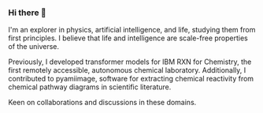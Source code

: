 ### Hi there 👋

I'm an explorer in physics, artificial intelligence, and life, studying them from first principles. I believe that life and intelligence are scale-free properties of the universe.

Previously, I developed transformer models for IBM RXN for Chemistry, the first remotely accessible, autonomous chemical laboratory. Additionally, I contributed to pyamiimage, software for extracting chemical reactivity from chemical pathway diagrams in scientific literature.

Keen on collaborations and discussions in these domains.

<!--
**anuvc/anuvc** is a ✨ _special_ ✨ repository because its `README.md` (this file) appears on your GitHub profile.

Here are some ideas to get you started:

- 🔭 I’m currently working on ...
- 🌱 I’m currently learning ...
- 👯 I’m looking to collaborate on ...
- 🤔 I’m looking for help with ...
- 💬 Ask me about ...
- 📫 How to reach me: ...
- 😄 Pronouns: ...
- ⚡ Fun fact: ...
-->
